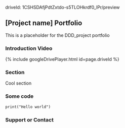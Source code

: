 driveId: 1CSHSDAfjPdtZxtdo-s5TLOHkrdf0_lPr/preview
## [Project name] Portfolio

This is a placeholder for the DDD_project portfolio

### Introduction Video
{% include googleDrivePlayer.html id=page.driveId %}

### Section

Cool section

### Some code

 ```markdown
print("Hello world")
```

### Support or Contact


